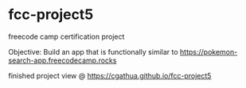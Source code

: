 # fcc-project5
 freecode camp certification project

 Objective: Build an app that is functionally similar to https://pokemon-search-app.freecodecamp.rocks

finished project view @ https://cgathua.github.io/fcc-project5
